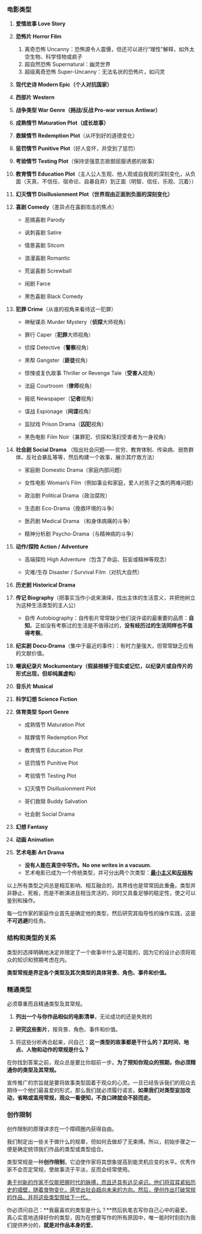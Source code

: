 ### 电影类型

1. **爱情故事 Love Story**
2. **恐怖片 Horror Film**
   1. 离奇恐怖 Uncanny：恐怖源令人震慑，但还可以进行“理性”解释，如外太空生物、科学怪物或疯子
   2. 超自然恐怖 Supernatural：幽灵世界
   3. 超级离奇恐怖 Super-Uncanny：无法名状的恐怖片，如闪灵
3. **现代史诗 Modern Epic（个人对抗国家）**
4. **西部片 Western**
5. **战争类型 War Genre（拥战/反战 Pro-war versus Antiwar）**
6. **成熟情节 Maturation Plot（成长故事）**
7. **救赎情节 Redemption Plot**（从坏到好的道德变化）
8. **惩罚情节 Punitive Plot**（好人变坏，并受到了惩罚）
9. **考验情节 Testing Plot**（保持坚强意志抵御屈服诱惑的故事）
10. **教育情节 Education Plot**（主人公人生观、他人观或自我观的深刻变化，从负面（天真、不信任、宿命论、自暴自弃）到正面（明智、信任、乐观、沉着））
11. **幻灭情节 Disillusionment Plot（世界观由正面到负面的深刻变化）**
12. **喜剧 Comedy**（差异点在喜剧攻击的焦点）

    - 恶搞喜剧 Parody

    - 讽刺喜剧 Satire

    - 情景喜剧 Sitcom

    - 浪漫喜剧 Romantic

    - 荒诞喜剧 Screwball

    - 闹剧 Farce

    - 黑色喜剧 Black Comedy
13. **犯罪 Crime**（从谁的视角来看待这一犯罪）

    - 神秘谋杀 Murder Mystery（**侦探**大师视角）

    - 罪行 Caper（**犯罪**大师视角）

    - 侦探 Detective（**警察**视角）

    - 黑帮 Gangster（**匪徒**视角）

    - 惊悚或复仇故事 Thriller or Revenge Tale（**受害人**视角）

    - 法庭 Courtroom（**律师**视角）

    - 报纸 Newspaper（**记者**视角）

    - 谍战 Espionage（**间谍**视角）

    - 监狱戏 Prison Drama（**囚犯**视角）

    - 黑色电影 Film Noir（兼罪犯、侦探和荡妇受害者为一身视角）
14. **社会剧 Social Drama** （指出社会问题——贫穷、教育体制、传染病、弱势群体、反社会暴乱等等，然后构建一个故事，展示其疗救方法）

    - 家庭剧 Domestic Drama（家庭内部问题）

    - 女性电影 Woman’s Film（例如事业和家庭，爱人对孩子之类的两难问题）

    - 政治剧 Political Drama（政治腐败）

    - 生态剧 Eco-Drama（挽救环境的斗争）

    - 医药剧 Medical Drama （和身体病痛的斗争）

    - 精神分析剧 Psycho-Drama（与精神病的斗争）
15. **动作/探险 Action / Adventure**

    - 高端探险 High Adventure（包含了命运、狂妄或精神等观念）

    - 灾难/生存 Disaster / Survival Film（对抗大自然）
16. **历史剧 Historical Drama**
17. **传记 Biography**（把事实当作小说来演绎，找出主体的生活意义，并把他树立为这种生活类型的主人公）
    - 自传 Autobiography：自传影片常常缺少他们说许诺的最重要的品质：**自知**。正如没有考察过的生活是不值得过的，**没有经历过的生活同样也不值得考察**。
18. **纪实剧 Docu-Drama**（集中于最近的事件）：有时力量强大，但常常缺乏应有的文献价值。
19. **嘲讽纪录片 Mockumentary（假装根植于现实或记忆，以纪录片或自传片的形式出现，但却纯属虚构）**
20. **音乐片 Musical**
21. **科学幻想 Science Fiction**
22. **体育类型 Sport Genre**

    - 成熟情节 Maturation Plot

    - 赎罪情节 Redemption Plot

    - 教育情节 Education Plot

    - 惩罚情节 Punitive Plot

    - 考验情节 Testing Plot

    - 幻灭情节 Disillusionment Plot

    - 哥们救赎 Buddy Salvation

    - 社会剧 Social Drama
23. **幻想 Fantasy**
24. **动画 Animation**
25. **艺术电影 Art Drama**
    - **没有人能在真空中写作。No one writes in a vacuum.**
    - 艺术电影已成为一个传统类型，并可分出两个次类型：**[最小主义](chapter2.md#最小主义-小情节-minimalism-miniplot)**和**[反结构](chapter2.md#反结构-反情节-anti-structure-antiplot)**

以上所有类型之间总是相互影响、相互融合的，其界线也是常常因此重叠。类型并非静止、死板，而是不断演进且相当灵活的，同时又具备足够的稳定性，使之可以鉴别和操作。

每一位作家的家庭作业首先是确定他的类型，然后研究其指导性的操作实践，这是**不可逃避**的任务。

### 结构和类型的关系

类型的选择明确地决定并限定了一个故事中什么是可能的，因为它的设计必须将观众的知识和预期考虑在内。

**类型常规是界定各个类型及其次类型的具体背景、角色、事件和价值。**

### 精通类型

必须尊重而且精通类型及其常规。

1. **列出一个与你作品相似的电影清单**，无论成功的还是失败的

2. **研究这些影片**，按背景、角色、事件和价值。

3. 将这些分析再合起来，问自己：**这一类型的故事都是干什么的？其时间、地点、人物和动作的常规是什么？**

在你找到答案之前，观众总是要比你超前一步。**为了预知你观众的预期，你必须精通你的类型及其常规。**

宣传推广的宗旨就是要将故事类型固着于观众的心灵。一旦已经告诉我们的观众去期待一个他们最喜爱的形式，那么我们就必须履行诺言。**如果我们对类型妄加改动，省略或滥用常规，观众一看便知，不良口碑就会不胫而走。**

### 创作限制

创作限制的原理讲求在一个障碍圈内获得自由。

我们制定出一些关于做什么的规章，但如何去做却了无束缚。所以，初始步骤之一便是确定统领我们作品的类型或类型组合。

类型常规是一种**创作限制**，它迫使作家将其想象提高到能灵机应变的水平。优秀作家不会否定常规，使故事流于平淡，反而会经常使用。

<u>勇于创新的作家不仅能把握时代的脉搏，而且还具有远见卓识。他们将双耳紧贴历史的墙壁，随着食物变化，感觉出社会趋向未来的方向。然后，便创作出打破常规的作品，并将这些类型带给下一代。</u>

你必须问自己：**我最喜欢的类型是什么？**然后执笔去写你自己心中的最爱。真心实意地选择好你的类型，因为在想要写作的所有原因中，唯一能时时刻刻为我们提供养分的，**就是对作品本身的爱**。

